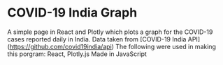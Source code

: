 # COVID-19 India Graph 

A simple page in React and Plotly which plots a graph for the COVID-19 cases reported daily in India. Data taken from [COVID-19 India API] (https://github.com/covid19india/api)
The following were used in making this porgram: React, Plotly.js
Made in JavaScript
